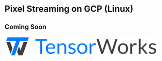 # Pixel Streaming on GCP (Linux)

## Coming Soon

[![TensorWorks Logo](../Logo/logo.svg)](https://tensorworks.com.au/)
